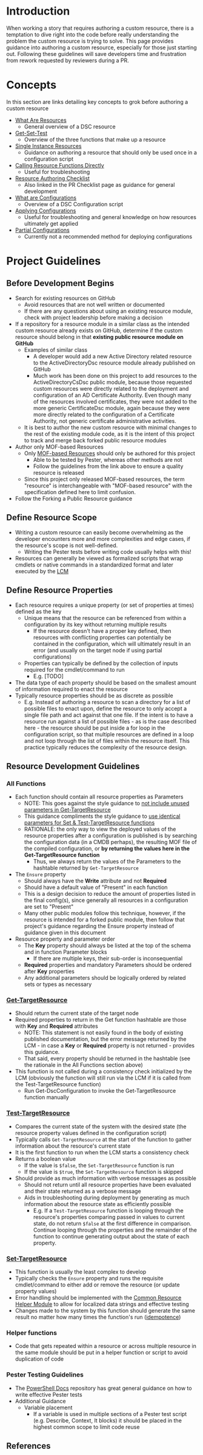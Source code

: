 # Introduction
When working a story that requires authoring a custom resource, there is a temptation to dive right into the code before really understanding the problem the custom resource is trying to solve. This page provides guidance into authoring a custom resource, especially for those just starting out.  Following these guidelines will save developers time and frustration from rework requested by reviewers during a PR.


# Concepts
In this section are links detailing key concepts to grok before authoring a custom resource
- [What Are Resources](https://docs.microsoft.com/en-us/powershell/scripting/dsc/resources/resources)
  - General overview of a DSC resource
- [Get-Set-Test](https://docs.microsoft.com/en-us/powershell/scripting/dsc/resources/get-test-set)
  - Overview of the three functions that make up a resource
- [Single Instance Resources](https://docs.microsoft.com/en-us/powershell/scripting/dsc/resources/singleinstance)
  - Guidance on authoring a resource that should only be used once in a configuration script
- [Calling Resource Functions Directly](https://docs.microsoft.com/en-us/powershell/scripting/dsc/managing-nodes/directcallresource)
  - Useful for troubleshooting
- [Resource Authoring Checklist](https://docs.microsoft.com/en-us/powershell/scripting/dsc/resources/resourceauthoringchecklist)
  - Also linked in the PR Checklist page as guidance for general development
- [What are Configurations](https://docs.microsoft.com/en-us/powershell/scripting/dsc/configurations/configurations)
  - Overview of a DSC Configuration script
- [Applying Configurations](https://docs.microsoft.com/en-us/powershell/scripting/dsc/managing-nodes/apply-get-test)
  - Useful for troubleshooting and general knowledge on how resources ultimately get applied
- [Partial Configurations](https://docs.microsoft.com/en-us/powershell/scripting/dsc/overview/authoringadvanced#partial-configurations)
  - Currently not a recommended method for deploying configurations


# Project Guidelines

## Before Development Begins
- Search for existing resources on GitHub
  - Avoid resources that are not well written or documented
  - If there are any questions about using an existing resource module, check with project leadership before making a decision
- If a repository for a resource module in a similar class as the intended custom resource already exists on GitHub, determine if the custom resource should belong in that **existing public resource module on GitHub**
  - Examples of similar class
    - A developer would add a new Active Directory related resource to the ActiveDirectoryDsc resource module already published on GitHub
    - Much work has been done on this project to add resources to the ActiveDirectoryCsDsc public module, because those requested custom resources were directly related to the deployment and configuration of an AD Certificate Authority.  Even though many of the resources involved certificates, they were not added to the more generic CertificateDsc module, again because they were more directly related to the configuration of a Certificate Authority, not generic certificate administrative activities.
  - It is best to author the new custom resource with minimal changes to the rest of the existing module code, as it is the intent of this project to track and merge back forked public resource modules
- Author only MOF-based Resources
  - Only [MOF-based Resources](https://docs.microsoft.com/en-us/powershell/scripting/dsc/resources/authoringresourcemof) should only be authored for this project
    - Able to be tested by Pester, whereas other methods are not
    - Follow the guidelines from the link above to ensure a quality resource is released
  - Since this project only released MOF-based resources, the term "resource" is interchangeable with "MOF-based resource" with the specification defined here to limit confusion.
- Follow the Forking a Public Resource guidance

## Define Resource Scope
- Writing a custom resource can easily become overwhelming as the developer encounters more and more complexities and edge cases, if the resource's scope is not well-defined.
  - Writing the Pester tests before writing code usually helps with this!
- Resources can generally be viewed as formalized scripts that wrap cmdlets or native commands in a standardized format and later executed by the [LCM](https://docs.microsoft.com/en-us/powershell/scripting/dsc/managing-nodes/metaconfig)


## Define Resource Properties
  - Each resource requires a unique property (or set of properties at times) defined as the key
    - Unique means that the resource can be referenced from within a configuration by its key without returning multiple results
      - If the resource doesn't have a proper key defined, then resources with conflicting properties can potentially be contained in the configuration, which will ultimately result in an error (and usually on the target node if using partial configurations)
    - Properties can typically be defined by the collection of inputs required for the cmdlet/command to run
      - E.g. [TODO]
- The data type of each property should be based on the smallest amount of information required to enact the resource
- Typically resource properties should be as discrete as possible
  - E.g. Instead of authoring a resource to scan a directory for a list of possible files to enact upon, define the resource to only accept a single file path and act against that one file.  If the intent is to have a resource run against a list of possible files - as is the case described here - the resource should be put inside a for loop in the configuration script, so that multiple resources are defined in a loop and not loop through the list of files within the resource itself. This practice typically reduces the complexity of the resource design.


## Resource Development Guidelines

### All Functions
- Each function should contain all resource properties as Parameters
  - NOTE: This goes against the style guidance to [not include unused parameters in Get-TargetResource](https://github.com/PowerShell/DscResources/blob/master/StyleGuidelines.md#get-targetresource-should-not-contain-unused-non-mandatory-parameters)
  - This guidance compliments the style guidance to [use identical parameters for Set & Test-TargetResource functions](https://github.com/PowerShell/DscResources/blob/master/StyleGuidelines.md#use-identical-parameters-for-set-targetresource-and-test-targetresource)
  - RATIONALE: the only way to view the deployed values of the resource properties after a configuration is published is by searching the configuration data (in a CMDB perhaps), the resulting MOF file of the compiled configuration, or **by returning the values here in the Get-TargetResource function**
    - Thus, we always return the values of the Parameters to the hashtable returned by `Get-TargetResource`
- The `Ensure` property 
  - Should always have the **Write** attribute and not **Required**
  - Should have a default value of "Present" in each function
  - This is a design decision to reduce the amount of properties listed in the final config(s), since generally all resources in a configuration are set to "Present"
  - Many other public modules follow this technique, however, if the resource is intended for a forked public module, then follow that project's guidance regarding the Ensure property instead of guidance given in this document
- Resource property and parameter order
  - The **Key** property should always be listed at the top of the schema and in function Parameter blocks
    - If there are multiple keys, their sub-order is inconsequential
  - **Required** properties and mandatory Parameters should be ordered after **Key** properties
  - Any additional parameters should be logically ordered by related sets or types as necessary


### [Get-TargetResource](https://docs.microsoft.com/en-us/powershell/scripting/dsc/resources/get-test-set#get)
- Should return the current state of the target node
- Required properties to return in the Get function hashtable are those with **Key** and **Required** attributes
  - NOTE: This statement is not easily found in the body of existing published documentation, but the error message returned by the LCM - in case a **Key** or **Required** property is not returned - provides this guidance.
  - That said, every property should be returned in the hashtable (see the rationale in the All Functions section above)
- This function is not called during a consistency check initialized by the LCM (obviously the function will still run via the LCM if it is called from the Test-TargetResource function)
    - Run Get-DscConfiguration to invoke the Get-TargetResource function manually

### [Test-TargetResource](https://docs.microsoft.com/en-us/powershell/scripting/dsc/resources/get-test-set#test)
- Compares the current state of the system with the desired state (the resource property values defined in the configuration script)
- Typically calls `Get-TargetResource` at the start of the function to gather information about the resource's current state
- It is the first function to run when the LCM starts a consistency check
- Returns a boolean value
  - If the value is `$false`, the `Set-TargetResource` function is run
  - If the value is `$true`, the `Set-TargetResource` function is skipped
- Should provide as much information with verbose messages as possible
  - Should not return until all resource properties have been evaluated and their state returned as a verbose message
  - Aids in troubleshooting during deployment by generating as much information about the resource state as efficiently possible
    - E.g. If a `Test-TargetResource` function is looping through the resource's properties comparing passed in values to current state, do not return `$false` at the first difference in comparison. Continue looping through the properties and the remainder of the function to continue generating output about the state of each property.

### [Set-TargetResource](https://docs.microsoft.com/en-us/powershell/scripting/dsc/resources/get-test-set#set)
- This function is usually the least complex to develop
- Typically checks the `Ensure` property and runs the requisite cmdlet/command to either add or remove the resource (or update property values)
- Error handling should be implemented with the [Common Resource Helper Module](https://github.com/dsccommunity/DscResource.Common) to allow for localized data strings and effective testing
- Changes made to the system by this function should generate the same result no matter how many times the function's run ([idempotence](https://docs.microsoft.com/en-us/powershell/scripting/dsc/overview/dscforengineers))

### Helper functions
  - Code that gets repeated within a resource or across multiple resource in the same module should be put in a helper function or script to avoid duplication of code

### Pester Testing Guidelines
- The [PowerShell Docs](https://github.com/PowerShell/PowerShell/blob/master/docs/testing-guidelines/WritingPesterTests.md) repository has great general guidance on how to write effective Pester tests
- Additional Guidance
  - Variable placement
    - If a variable is used in multiple sections of a Pester test script (e.g. Describe, Context, It blocks) it should be placed in the highest common scope to limit code reuse

## References
